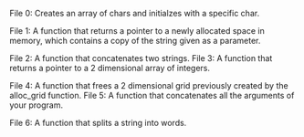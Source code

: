 File 0: Creates an array of chars and initialzes with a specific char. 

File 1: A function that returns a pointer to a newly allocated space in memory, which contains a copy of the string given as a parameter.

File 2: A function that concatenates two strings. 
File 3: A function that returns a pointer to a 2 dimensional array of integers.

File 4: A function that frees a 2 dimensional grid previously created by the alloc_grid function. File 5: A function that concatenates all the arguments of your program.

 File 6: A function that splits a string into words.
